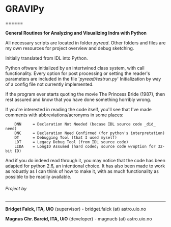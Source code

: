 # **GRAVIPy**
======

**General Routines for Analyzing and Visualizing Indra with Python**

All necessary scripts are located in folder *pyread*.
Other folders and files are my own resources for project overview and debug
sketching.

Initially translated from IDL into Python.

Python oftware initialized by an intertwined class system, with call 
functionality.
Every option for post processing or setting the reader's parameters are 
included in the file '*pyread/testrun.py*'
Initialization by way of a config file not currently implemented.

If the program ever starts quoting the movie The Princess Bride (1987),
then rest assured and know that you have done something horribly wrong.

If you're interested in reading the code itself, you'll see that I've made
comments with abbreviations/acronyms in some places:
```
    DNN     = Declaration Not Needed (becase IDL source code _did_ need)
    DNC     = Declaration Need Confirmed (for python's interpretation)
    DT      = Debugging Tool (that I used myself)
    LDT     = Legacy Debug Tool (from IDL source code)
    LIDA    = LongID Assumed (hard coded; source code w/option for 32-bit ID)
```

And if you do indeed read through it, you may notice that the code has been
adapted for python 2.6, an intentional choice. It has also been made to work
as robustly as I can think of how to make it, with as much functionality as 
possible to be readily available.

###### Project by
------
**Bridget Falck, ITA, UiO**      (supervisor) - bridget.falck (at) astro.uio.no

**Magnus Chr. Bareid, ITA, UiO** (developer)  - magnucb (at) astro.uio.no